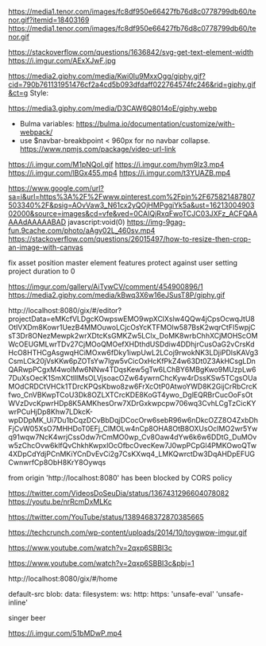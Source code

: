 https://media1.tenor.com/images/fc8df950e66427fb76d8c0778799db60/tenor.gif?itemid=18403169
https://media1.tenor.com/images/fc8df950e66427fb76d8c0778799db60/tenor.gif

https://stackoverflow.com/questions/1636842/svg-get-text-element-width
https://i.imgur.com/AExXJwF.jpg

https://media2.giphy.com/media/Kwi0Iu9MxxOgg/giphy.gif?cid=790b761131951476cf2a4cd5b093dfdaff022764574fc246&rid=giphy.gif&ct=g
Style:

https://media3.giphy.com/media/D3CAW6Q8014oE/giphy.webp

- Bulma variables: https://bulma.io/documentation/customize/with-webpack/
- use \$navbar-breakbpoint < 960px for no navbar collapse.
https://www.npmjs.com/package/video-url-link

https://i.imgur.com/M1pNQoI.gif
https://i.imgur.com/hym9lz3.mp4
https://i.imgur.com/lBGx455.mp4
https://i.imgur.com/t3YUAZB.mp4

https://www.google.com/url?sa=i&url=https%3A%2F%2Fwww.pinterest.com%2Fpin%2F675821487807503340%2F&psig=AOvVaw3_N61cx2yQOjHMPggiYk5a&ust=1621300490302000&source=images&cd=vfe&ved=0CAIQjRxqFwoTCJC03JXFz_ACFQAAAAAdAAAAABAD
javascript:void(0)
https://img-9gag-fun.9cache.com/photo/aAgy02L_460sv.mp4
https://stackoverflow.com/questions/26015497/how-to-resize-then-crop-an-image-with-canvas

fix asset position
master element features
protect against user setting project duration to 0



https://imgur.com/gallery/AiTywCV/comment/454900896/1
https://media2.giphy.com/media/kBwq3X6w16eJSusT8P/giphy.gif

http://localhost:8080/gix/#/editor?projectData=eMKcfVLDgcKOwpswEMO9wpXClXslw4QQw4jCpsOcwqJtU8OtIVXDm8Kowr1UezB4MMOuwoLCjcOsYcKTFMOlw587BsK2wqrCtFI5wpjCsT3Dr8ONezMewpk2wrXDtcKsGMKZw5LClx_DoMK8wrbChhXCjMOHScOMWcOEUGMLwrTDv27CjMOoQMOefXHDthdUSDdiw4DDhjrCusOaG2vCrsKdHcO8HTHCgAsgwqHCiMOxw6fDky1iwpUwL2LCoj9rwokNK3LDjiPDlsKAVg3CsmLCk20jVsKKw6pZOTsYw7lgw5vCicOxHcKfPkZ4w63Dt0Z3AkHCsgLDnQARwpPCgxM4wolMw6NNw4TDqsKew5gTw6LChBY6MBgKwo9MUzpLw67DuXsOecK1SmXCtlllMsOLVjsoacOZw64ywrnChcKyw4rDssKSw5TCgsOUaMOdCRDCtVHCk1TDrcKPQsKbwo8zw6FrXcOtP0AtwoYWD8K2GijCrRbCrcKfwo_CnVBKwpTCoU3Dk8OZLXTCrcKDE8KoGT4ywo_DglEQRBrCucOoFsOtWVzDvcKpwrHDp8K5AMKhesOrw7XDrGxkwpcpw706wq3CvhLCgTzCicKYwrPCuHjDp8Khw7LDkcK-wpDDpMK_Ui7Du1bCqzDCvBbDqjDCocOrw6sebR96w6nDkcOZZ8O4ZxbDhFjCvW05XsO7MHHDoT0EFj_ClMOLw4nCp8OHA8OtB8OXUsOcIMO2wr5Ywq91wqw7NcK4wrjCssOdw7rCmMO0wp_Cv8Oaw4dYw6k6w6DDtG_DuMOvw5zChcOvw6klfQvChkhKwpxlOcOfbcOvecKew7J0wpPCpGl4PMKOwoQTw4XDpCdYdjPCnMKiYCnDvEvCi2g7CsKXwq4_LMKQwrctDw3DqAHDpEFUGCwnwrfCp8ObH8KrY8Oywqs


from origin 'http://localhost:8080' has been blocked by CORS policy

https://twitter.com/VideosDoSeuDia/status/1367431296604078082
https://youtu.be/nrRcmDxMLKc


https://twitter.com/YouTube/status/1389468372870385665


https://techcrunch.com/wp-content/uploads/2014/10/toygwpw-imgur.gif

https://www.youtube.com/watch?v=2qxp6SBBI3c

https://www.youtube.com/watch?v=2qxp6SBBI3c&pbj=1

http://localhost:8080/gix/#/home

default-src blob: data: filesystem: ws: http: https: 'unsafe-eval' 'unsafe-inline'


singer beer

https://i.imgur.com/51bMDwP.mp4